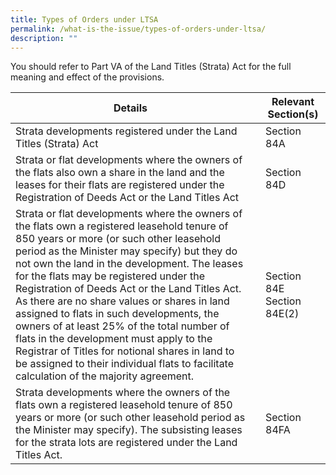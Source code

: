 ```yaml
---
title: Types of Orders under LTSA
permalink: /what-is-the-issue/types-of-orders-under-ltsa/
description: ""
---
```

You should refer to Part VA of the Land Titles (Strata) Act for the full meaning and effect of the provisions.

| Details |  | Relevant Section(s) |
| -------- | -------- | -------- |
| Strata developments registered under the Land Titles (Strata) Act     | | Section 84A
| Strata or flat developments where the owners of the flats also own a share in the land and the leases for their flats are registered under the Registration of Deeds Act or the Land Titles Act | | Section 84D
| Strata or flat developments where the owners of the flats own a registered leasehold tenure of 850 years or more (or such other leasehold period as the Minister may specify) but they do not own the land in the development. The leases for the flats may be registered under the Registration of Deeds Act or the Land Titles Act. As there are no share values or shares in land assigned to flats in such developments, the owners of at least 25% of the total number of flats in the development must apply to the Registrar of Titles for notional shares in land to be assigned to their individual flats to facilitate calculation of the majority agreement.|| Section 84E Section 84E(2)
| Strata developments where the owners of the flats own a registered leasehold tenure of 850 years or more (or such other leasehold period as the Minister may specify). The subsisting leases for the strata lots are registered under the Land Titles Act. || Section 84FA

